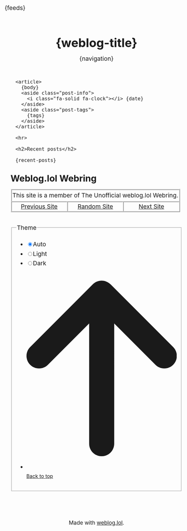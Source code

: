 <!DOCTYPE html>
<html lang="en">
<head>
  <title>{weblog-title}{separator}{post-title}</title>
  <meta charset="utf-8">
  <meta name="viewport" content="width=device-width, initial-scale=1">
  {feeds}
  <style>
    @import url('https://static.omg.lol/type/font-honey.css');
    @import url('https://static.omg.lol/type/font-lato-regular.css');
    @import url('https://static.omg.lol/type/font-lato-bold.css');
    @import url('https://static.omg.lol/type/font-lato-italic.css');
    @import url('https://static.omg.lol/type/font-md-io.css');
    @import url('https://static.omg.lol/type/fontawesome-free/css/all.css');

    :root {
      --foreground: #4c4f69;
      /* Catppuccin Latte: Text */
      --background: #eff1f5;
      /* Catppuccin Latte: Base */
      --link: #1e66f5;
      /* Catppuccin Latte: Blue */
      --accent: #9ca0b0;
      /* Catppuccin Latte: Overlay1 */
    }

    @media (prefers-color-scheme: dark) {
      :root {
        --foreground: #cdd6f4;
        /* Catppuccin Mocha: Text */
        --background: #1e1e2e;
        /* Catppuccin Mocha: Base */
        --link: #89b4fa;
        /* Catppuccin Mocha: Blue */
        --accent: #7f849c;
        /* Catppuccin Mocha: Overlay1 */
      }
    }

    * {
      box-sizing: border-box;
    }

    body {
      font-family: 'Lato', sans-serif;
      font-size: 120%;
      color: var(--foreground);
      background: var(--background);
    }

    header nav ul {
      list-style-type: none;
      margin: 0;
      padding: 0;
    }

    header nav li {
      display: inline-block;
    }

    header nav li a {
      display: block;
      text-decoration: none;
      margin-right: 1em;
    }

    h1,
    h2,
    h3,
    h4,
    h5,
    h6 {
      font-family: 'VC Honey Deck', serif;
      margin: 1rem 0;
    }

    p,
    li {
      line-height: 160%;
    }

    header,
    main,
    footer {
      max-width: 60em;
      margin: 2em auto;
      padding: 0 1em;
    }

    header {
      margin-top: 4em;
    }

    footer p {
      margin-top: 5em;
      font-size: 90%;
      text-align: center;
    }

    a:link {
      color: var(--link);
    }

    a:visited {
      color: var(--link);
    }

    a:hover {
      color: var(--link);
    }

    a:active {
      color: var(--link);
    }

    .post-info,
    .post-tags {
      font-size: 85%;
      color: var(--accent);
      text-align: right;
    }

    .post-info i:nth-child(2) {
      margin-left: .75em;
    }

    .tag {
      background: var(--accent);
      color: var(--background) !important;
      padding: .3em .4em;
      margin: .8em 0 0 .4em;
      border-radius: .5em;
      text-decoration: none;
      display: inline-block;
    }

    hr {
      border: 0;
      height: 1px;
      background: var(--accent);
      margin: 2em 0;
    }

    code {
      padding: .2em .3em;
      border: 1px solid var(--accent);
      white-space: pre-wrap;
      word-wrap: break-word;
    }

    pre,
    code {
      font-family: 'MD IO 0.4';
      font-size: 90%;
    }

    pre code {
      background: var(--background);
      color: var(--foreground);
      display: inline-block;
      padding: 1em;
      white-space: pre-wrap;
      word-wrap: break-word;
    }

    img {
      max-width: 100%;
    }

    table {
      border-collapse: collapse;
    }

    td,
    th {
      padding: .75em;
      text-align: left;
      border: 1px solid var(--accent);
    }

    .weblog-title a {
      text-decoration: none;
      color: var(--foreground);
    }
  </style>
</head>

<body>

  <header>
    <h1 class="weblog-title"><a href="{base-path}">{weblog-title}</a></h1>
    {navigation}
  </header>

  <main>

    <article>
      {body}
      <aside class="post-info">
        <i class="fa-solid fa-clock"></i> {date}
      </aside>
      <aside class="post-tags">
        {tags}
      </aside>
    </article>

    <hr>

    <h2>Recent posts</h2>

    {recent-posts}

<h2>Weblog.lol Webring</h2>

<div style="width: fit-content; border: 2px outset; text-align:center">
	<p style="margin: 0; padding: 0.1em; border: 2px inset">This site is a member of The Unofficial weblog.lol Webring.</p>
	<div style="display: flex">
		<a style="flex: 1; margin: 0; padding: 0.1em; border: 2px inset" href="https://webri.ng/webring/webloglol/previous?via=https%3A%2F%2Fblog.darylsun.page%2F">Previous Site</a>
		<a style="flex: 1; margin: 0; padding: 0.1em; border: 2px inset" href="https://webri.ng/webring/webloglol/random?via=https%3A%2F%2Fblog.darylsun.page%2F">Random Site</a>
		<a style="flex: 1; margin: 0; padding: 0.1em; border: 2px inset" href="https://webri.ng/webring/webloglol/next?via=https%3A%2F%2Fblog.darylsun.page%2F">Next Site</a>
	</div>
</div>

  </main>

<footer>
<fieldset id="theme-picker" class="theme-picker">
<legend>Theme</legend>
<ul class="u-list--no-marker" role="list">
<li><input id="auto-theme" name="theme" type="radio" value="auto" checked=""><label for="auto-theme" class="u-gap--right">Auto</label></li>
<li><input id="light-theme" name="theme" type="radio" value="light"><label for="light-theme" class="u-gap--right">Light</label></li>
<li><input id="dark-theme" name="theme" type="radio" value="dark"><label for="dark-theme" class="u-gap--right">Dark</label></li>
<li><small><svg aria-hidden="true" class="svg-inline--fa fa-arrow-up u-gap--right" focusable="false" data-prefix="fas" data-icon="arrow-up" role="img" xmlns="http://www.w3.org/2000/svg" viewBox="0 0 384 512" data-fa-i2svg=""><path fill="currentColor" d="M214.6 41.4c-12.5-12.5-32.8-12.5-45.3 0l-160 160c-12.5 12.5-12.5 32.8 0 45.3s32.8 12.5 45.3 0L160 141.2V448c0 17.7 14.3 32 32 32s32-14.3 32-32V141.2L329.4 246.6c12.5 12.5 32.8 12.5 45.3 0s12.5-32.8 0-45.3l-160-160z"></path></svg><!-- <i aria-hidden="true" class="fa-solid fa-arrow-up u-gap--right"></i> Font Awesome fontawesome.com --><a href="#document-top">Back to top</a></small></li>
</ul>
</fieldset>
<p>Made with <a href="https://weblog.lol">weblog.lol</a>.</p>
</footer>

<!-- Discuss on Mastodon -->
<template id="mastodon-post-template">
{discuss-on-mastodon-template}
</template>
<script type="module" src="/mastodon-post.js" defer></script>

</body>

</html>